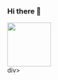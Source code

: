 ### Hi there 👋

<div id="header" align "center">
  <img src="https://media.giphy.com/media/M9gbBd9nbDrOTu1Mqx/giphy.gif" width="100"/>
</div>div>

<!--
**timkchapman/timkchapman** is a ✨ _special_ ✨ repository because its `README.md` (this file) appears on your GitHub profile.

Here are some ideas to get you started:

- 🔭 I’m currently working on ...
- 🌱 I’m currently learning ...
- 👯 I’m looking to collaborate on ...
- 🤔 I’m looking for help with ...
- 💬 Ask me about ...
- 📫 How to reach me: ...
- 😄 Pronouns: ...
- ⚡ Fun fact: ...
-->
